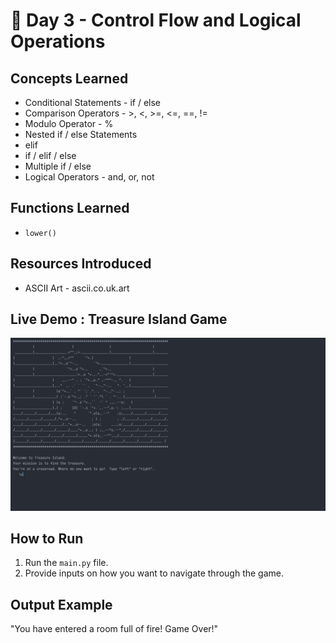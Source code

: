 # 🐍️ Day 3 - Control Flow and Logical Operations

## Concepts Learned
- Conditional Statements - if / else
- Comparison Operators - >, <, >=, <=, ==, != 
- Modulo Operator - %
- Nested if / else Statements
- elif
- if / elif / else 
- Multiple if / else
- Logical Operators - and, or, not

## Functions Learned
- `lower()` 

## Resources Introduced
- ASCII Art - ascii.co.uk.art

## Live Demo : Treasure Island Game 
![Treasure Island Game Demo](../assets/day03-treasure-island-game.gif)

## How to Run
1.  Run the `main.py` file.
2.  Provide inputs on how you want to navigate through the game.

## Output Example
"You have entered a room full of fire!  Game Over!"